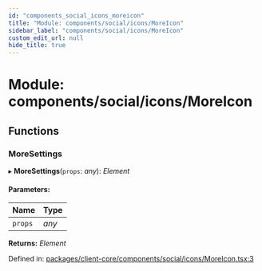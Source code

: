 ```yaml
---
id: "components_social_icons_moreicon"
title: "Module: components/social/icons/MoreIcon"
sidebar_label: "components/social/icons/MoreIcon"
custom_edit_url: null
hide_title: true
---
```


# Module: components/social/icons/MoreIcon

## Functions

### MoreSettings

▸ **MoreSettings**(`props`: *any*): *Element*

#### Parameters:

Name | Type |
:------ | :------ |
`props` | *any* |

**Returns:** *Element*

Defined in: [packages/client-core/components/social/icons/MoreIcon.tsx:3](https://github.com/xr3ngine/xr3ngine/blob/56376a778/packages/client-core/components/social/icons/MoreIcon.tsx#L3)
